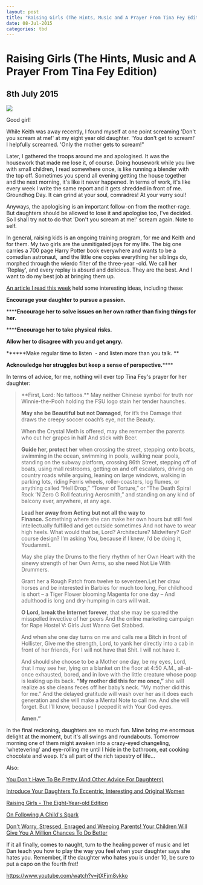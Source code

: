 ```yaml
---
layout: post
title: "Raising Girls (The Hints, Music and A Prayer From Tina Fey Edition)"
date: 08-Jul-2015
categories: tbd
---
```


# Raising Girls (The Hints, Music and A Prayer From Tina Fey Edition)

## 8th July 2015

<img class="photo-horiz" src="https://s-media-cache-ak0.pinimg.com/736x/1f/ad/8e/1fad8e3bd4bd2704180b77bb4bb7eff3.jpg" />

Good girl!

While Keith was away recently,   I found myself at one point screaming 'Don't you scream at me!' at my eight year old daughter. 'You don't get to scream!' I helpfully screamed. 'Only the mother gets to scream!"

Later,   I gathered the troops around me and apologised. It was the housework that made me lose it,   of course. Doing housework while you live with small children, I read somewhere once, is like running a blender with the top off. Sometimes you spend all evening getting the house together and the next morning, it's like it never happened. In terms of work, it's like every week I write the same report and it gets shredded in front of me. Groundhog Day. It can grind at your soul, comradres! At your vurry soul!

Anyways, the apologising is an important follow-on from the mother-rage. But daughters should be allowed to lose it and apologise too, I've decided. So I shall try not to do that 'Don't you scream at me!' scream again. Note to self.

In general, raising kids is an ongoing training program, for me and Keith and for them. My two girls are the unmitigated joys for my life. The big one carries a 700 page Harry Potter book everywhere and wants to be a comedian astronaut,  and the little one copies everything her siblings do, morphed through the wierdo filter of the three-year -old. We call her 'Replay', and every replay is absurd and delicious. They are the best. And I want to do my best job at bringing them up.

<a href="http://www.pbs.org/parents/parenting/raising-girls/body-image-identity/raising-a-powerful-girl/">An article I read this week</a> held some interesting ideas, including these:

**Encourage your daughter to pursue a passion.**

******Encourage her to solve issues on her own rather than fixing things for her.**

******Encourage her to take physical risks.**

**Allow her to disagree with you and get angry.**

******Make regular time to listen  - and listen more than you talk. **

**Acknowledge her struggles but keep a sense of perspective.******

**I**n terms of advice, for me, nothing will ever top Tina Fey's prayer for her daughter:

<blockquote>**First, Lord: No tattoos.** May neither Chinese symbol for truth nor Winnie-the-Pooh holding the FSU logo stain her tender haunches.

**May she be Beautiful but not Damaged**, for it’s the Damage that draws the creepy soccer coach’s eye, not the Beauty.

When the Crystal Meth is offered, may she remember the parents who cut her grapes in half And stick with Beer.

**Guide her, protect her** when crossing the street, stepping onto boats, swimming in the ocean, swimming in pools, walking near pools, standing on the subway platform, crossing 86th Street, stepping off of boats, using mall restrooms, getting on and off escalators, driving on country roads while arguing, leaning on large windows, walking in parking lots, riding Ferris wheels, roller-coasters, log flumes, or anything called “Hell Drop,” “Tower of Torture,” or “The Death Spiral Rock ‘N Zero G Roll featuring Aerosmith,” and standing on any kind of balcony ever, anywhere, at any age.

**Lead her away from Acting but not all the way to Finance.** Something where she can make her own hours but still feel intellectually fulfilled and get outside sometimes And not have to wear high heels. What would that be, Lord? Architecture? Midwifery? Golf course design? I’m asking You, because if I knew, I’d be doing it, Youdammit.

May she play the Drums to the fiery rhythm of her Own Heart with the sinewy strength of her Own Arms, so she need Not Lie With Drummers.

Grant her a Rough Patch from twelve to seventeen.Let her draw horses and be interested in Barbies for much too long, For childhood is short – a Tiger Flower blooming Magenta for one day – And adulthood is long and dry-humping in cars will wait.

**O Lord, break the Internet forever**, that she may be spared the misspelled invective of her peers And the online marketing campaign for Rape Hostel V: Girls Just Wanna Get Stabbed.

And when she one day turns on me and calls me a Bitch in front of Hollister, Give me the strength, Lord, to yank her directly into a cab in front of her friends, For I will not have that Shit. I will not have it.

And should she choose to be a Mother one day, be my eyes, Lord, that I may see her, lying on a blanket on the floor at 4:50 A.M., all-at-once exhausted, bored, and in love with the little creature whose poop is leaking up its back. **“My mother did this for me once,”** she will realize as she cleans feces off her baby’s neck. “My mother did this for me.” And the delayed gratitude will wash over her as it does each generation and she will make a Mental Note to call me. And she will forget. But I’ll know, because I peeped it with Your God eyes.

**Amen.”**</blockquote>

In the final reckoning, daughters are so much fun. Mine bring me enormous delight at the moment, but it's all swings and roundabouts. Tomorrow morning one of them might awaken into a crazy-eyed changeling, 'whetevering' and eye-rolling me until I hide in the bathroom, eat cooking chocolate and weep. It's all part of the rich tapestry of life...

Also:

<a href="http://mogantosh.com/you-dont-have-to-be-pretty-and-other-advice-for-daughters/">You Don't Have To Be Pretty (And Other Advice For Daughters)</a>

<a href="http://mogantosh.com/introduce-your-daughters-to-eccentric-interesting-and-original-women/">Introduce Your Daughters To Eccentric, Interesting and Original Women</a>

<a href="http://mogantosh.com/raising-girls-the-eight-year-old/">Raising Girls - The Eight-Year-old Edition</a>

<a href="http://mogantosh.com/on-following-a-childs-spark/">On Following A Child's Spark</a>

<a href="http://mogantosh.com/dont-worry-stressed-enraged-and-weeping-parents-your-kids-will-give-you-a-million-chances-to-do-better/">Don't Worry, Stressed, Enraged and Weeping Parents! Your Children Will Give You A Million Chances To Do Better</a>

If it all finally, comes to naught, turn to the healing power of music and let Dan teach you how to play the way you feel when your daughter says she hates you. Remember, if the daughter who hates you is under 10, be sure to put a capo on the fourth fret!

https://www.youtube.com/watch?v=jtXFjm8vkko
